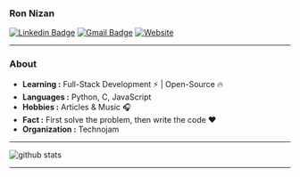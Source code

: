 ### Ron Nizan 
[![Linkedin Badge](https://img.shields.io/badge/-Ron_Nizan-blue?style=flat-square&logo=Linkedin&logoColor=white&link=https://www.linkedin.com/in/ron-nizan//)](https://www.linkedin.com/in/ron-nizan/) [![Gmail Badge](https://img.shields.io/badge/-ronnizan01@gmail.com-c14438?style=flat-square&logo=Gmail&logoColor=white&link=mailto:ronnizan01@gmail.com)](mailto:ronnizan01@gmail.com)
<a href="https://www.adityavsingh.com/"><img alt="Website" src="https://img.shields.io/badge/Website-www.adityavsingh.com-blue?style=flat-square&logo=google-chrome"></a>

---------------------------------------------------------------------------------------------------------------------------------------------------------------------------------
### About

-  **Learning :** Full-Stack Development :zap: | Open-Source :fire:	
-  **Languages :** Python, C, JavaScript
-  **Hobbies :** Articles & Music :headphones:
-  **Fact :** First solve the problem, then write the code :heart: 
-  **Organization :** Technojam

---------------------------------------------------------------------------------------------------------------------------------------------------------------------------------

![github stats](https://github-readme-stats.vercel.app/api?username=ronnizan&show_icons=true)

---------------------------------------------------------------------------------------------------------------------------------------------------------------------------------
